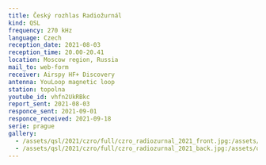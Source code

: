 ```yaml
---
title: Český rozhlas Radiožurnál
kind: QSL
frequency: 270 kHz
language: Czech
reception_date: 2021-08-03
reception_time: 20.00-20.41
location: Moscow region, Russia
mail_to: web-form
receiver: Airspy HF+ Discovery
antenna: YouLoop magnetic loop
station: topolna
youtube_id: vhfn2UkRBkc
report_sent: 2021-08-03
responce_sent: 2021-09-01
responce_received: 2021-09-18
serie: prague
gallery:
  - /assets/qsl/2021/czro/full/czro_radiozurnal_2021_front.jpg:/assets/qsl/2021/czro/small/czro_radiozurnal_2021_front.jpg
  - /assets/qsl/2021/czro/full/czro_radiozurnal_2021_back.jpg:/assets/qsl/2021/czro/small/czro_radiozurnal_2021_back.jpg
---
```

